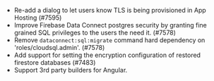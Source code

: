 - Re-add a dialog to let users know TLS is being provisioned in App Hosting (#7595)
- Improve Firebase Data Connect postgres security by granting fine grained SQL privileges to the users the need it. (#7578)
- Remove `dataconnect:sql:migrate` command hard dependency on 'roles/cloudsql.admin'. (#7578)
- Add support for setting the encryption configuration of restored firestore databases (#7483)
- Support 3rd party builders for Angular.
